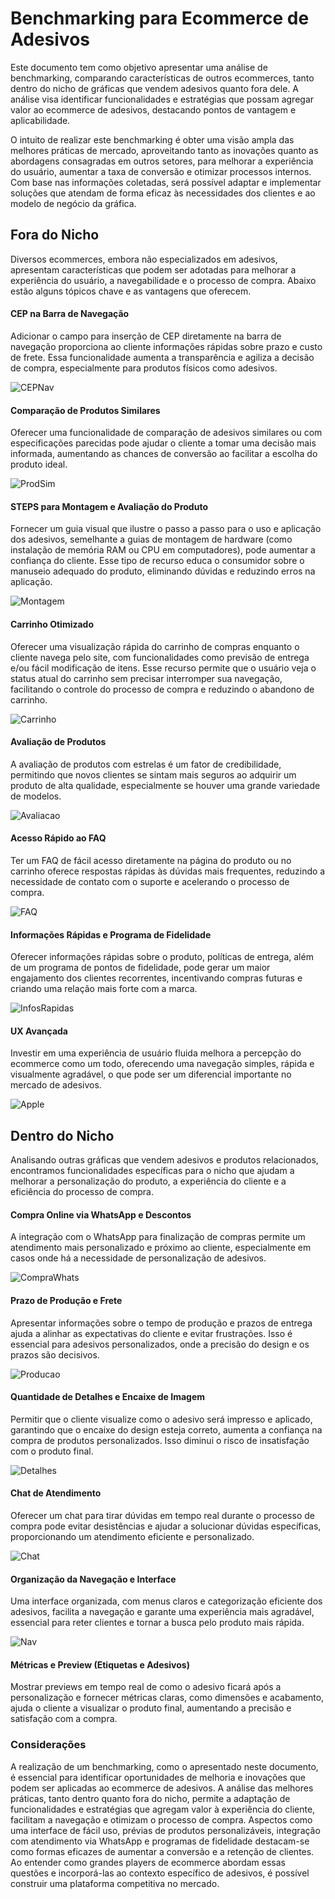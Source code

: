 # Benchmarking para Ecommerce de Adesivos

Este documento tem como objetivo apresentar uma análise de benchmarking, comparando características de outros ecommerces, tanto dentro do nicho de gráficas que vendem adesivos quanto fora dele. A análise visa identificar funcionalidades e estratégias que possam agregar valor ao ecommerce de adesivos, destacando pontos de vantagem e aplicabilidade.

O intuito de realizar este benchmarking é obter uma visão ampla das melhores práticas de mercado, aproveitando tanto as inovações quanto as abordagens consagradas em outros setores, para melhorar a experiência do usuário, aumentar a taxa de conversão e otimizar processos internos. Com base nas informações coletadas, será possível adaptar e implementar soluções que atendam de forma eficaz às necessidades dos clientes e ao modelo de negócio da gráfica.

## Fora do Nicho

Diversos ecommerces, embora não especializados em adesivos, apresentam características que podem ser adotadas para melhorar a experiência do usuário, a navegabilidade e o processo de compra. Abaixo estão alguns tópicos chave e as vantagens que oferecem.

#### CEP na Barra de Navegação
Adicionar o campo para inserção de CEP diretamente na barra de navegação proporciona ao cliente informações rápidas sobre prazo e custo de frete. Essa funcionalidade aumenta a transparência e agiliza a decisão de compra, especialmente para produtos físicos como adesivos.

![CEPNav](../static/img/CEPNav.png)

#### Comparação de Produtos Similares
Oferecer uma funcionalidade de comparação de adesivos similares ou com especificações parecidas pode ajudar o cliente a tomar uma decisão mais informada, aumentando as chances de conversão ao facilitar a escolha do produto ideal.

![ProdSim](../static/img/ProdSim.png)

#### STEPS para Montagem e Avaliação do Produto
Fornecer um guia visual que ilustre o passo a passo para o uso e aplicação dos adesivos, semelhante a guias de montagem de hardware (como instalação de memória RAM ou CPU em computadores), pode aumentar a confiança do cliente. Esse tipo de recurso educa o consumidor sobre o manuseio adequado do produto, eliminando dúvidas e reduzindo erros na aplicação. 

![Montagem](../static/img/Montagem.png)

#### Carrinho Otimizado
Oferecer uma visualização rápida do carrinho de compras enquanto o cliente navega pelo site, com funcionalidades como previsão de entrega e/ou fácil modificação de itens. Esse recurso permite que o usuário veja o status atual do carrinho sem precisar interromper sua navegação, facilitando o controle do processo de compra e reduzindo o abandono de carrinho.

![Carrinho](../static/img/Carrinho.png)

#### Avaliação de Produtos
A avaliação de produtos com estrelas é um fator de credibilidade, permitindo que novos clientes se sintam mais seguros ao adquirir um produto de alta qualidade, especialmente se houver uma grande variedade de modelos.

![Avaliacao](../static/img/Avaliacao.png)

#### Acesso Rápido ao FAQ
Ter um FAQ de fácil acesso diretamente na página do produto ou no carrinho oferece respostas rápidas às dúvidas mais frequentes, reduzindo a necessidade de contato com o suporte e acelerando o processo de compra.

![FAQ](../static/img/FAQ.png)

#### Informações Rápidas e Programa de Fidelidade
Oferecer informações rápidas sobre o produto, políticas de entrega, além de um programa de pontos de fidelidade, pode gerar um maior engajamento dos clientes recorrentes, incentivando compras futuras e criando uma relação mais forte com a marca.

![InfosRapidas](../static/img/InfosRapidas.png)

#### UX Avançada
Investir em uma experiência de usuário fluida melhora a percepção do ecommerce como um todo, oferecendo uma navegação simples, rápida e visualmente agradável, o que pode ser um diferencial importante no mercado de adesivos.

![Apple](../static/img/Apple.png)

## Dentro do Nicho

Analisando outras gráficas que vendem adesivos e produtos relacionados, encontramos funcionalidades específicas para o nicho que ajudam a melhorar a personalização do produto, a experiência do cliente e a eficiência do processo de compra.

#### Compra Online via WhatsApp e Descontos
A integração com o WhatsApp para finalização de compras permite um atendimento mais personalizado e próximo ao cliente, especialmente em casos onde há a necessidade de personalização de adesivos.

![CompraWhats](../static/img/CompraWhats.png)

#### Prazo de Produção e Frete
Apresentar informações sobre o tempo de produção e prazos de entrega ajuda a alinhar as expectativas do cliente e evitar frustrações. Isso é essencial para adesivos personalizados, onde a precisão do design e os prazos são decisivos.

![Producao](../static/img/Producao.png)

#### Quantidade de Detalhes e Encaixe de Imagem 
Permitir que o cliente visualize como o adesivo será impresso e aplicado, garantindo que o encaixe do design esteja correto, aumenta a confiança na compra de produtos personalizados. Isso diminui o risco de insatisfação com o produto final.

![Detalhes](../static/img/Detalhes.png)

#### Chat de Atendimento
Oferecer um chat para tirar dúvidas em tempo real durante o processo de compra pode evitar desistências e ajudar a solucionar dúvidas específicas, proporcionando um atendimento eficiente e personalizado.

![Chat](../static/img/Chat.png)

#### Organização da Navegação e Interface
Uma interface organizada, com menus claros e categorização eficiente dos adesivos, facilita a navegação e garante uma experiência mais agradável, essencial para reter clientes e tornar a busca pelo produto mais rápida.

![Nav](../static/img/Nav.png)

#### Métricas e Preview (Etiquetas e Adesivos)
Mostrar previews em tempo real de como o adesivo ficará após a personalização e fornecer métricas claras, como dimensões e acabamento, ajuda o cliente a visualizar o produto final, aumentando a precisão e satisfação com a compra.

### Considerações

A realização de um benchmarking, como o apresentado neste documento, é essencial para identificar oportunidades de melhoria e inovações que podem ser aplicadas ao ecommerce de adesivos. A análise das melhores práticas, tanto dentro quanto fora do nicho, permite a adaptação de funcionalidades e estratégias que agregam valor à experiência do cliente, facilitam a navegação e otimizam o processo de compra. Aspectos como uma interface de fácil uso, prévias de produtos personalizáveis, integração com atendimento via WhatsApp e programas de fidelidade destacam-se como formas eficazes de aumentar a conversão e a retenção de clientes. Ao entender como grandes players de ecommerce abordam essas questões e incorporá-las ao contexto específico de adesivos, é possível construir uma plataforma competitiva no mercado.
